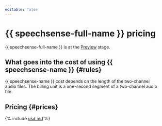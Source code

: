 ```yaml
---
editable: false
---
```


# {{ speechsense-full-name }} pricing

{{ speechsense-full-name }} is at the [Preview](../overview/concepts/launch-stages.md) stage.

## What goes into the cost of using {{ speechsense-name }} {#rules}

{{ speechsense-name }} cost depends on the length of the two-channel audio files. The billing unit is a one-second segment of a two-channel audio file.

## Pricing {#prices}





{% include [usd.md](../_pricing/speechsense/usd-speechsense.md) %}

